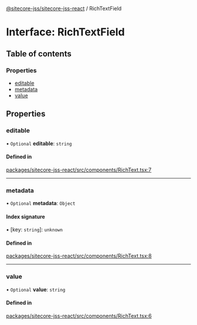 [@sitecore-jss/sitecore-jss-react](../README.md) / RichTextField

# Interface: RichTextField

## Table of contents

### Properties

- [editable](RichTextField.md#editable)
- [metadata](RichTextField.md#metadata)
- [value](RichTextField.md#value)

## Properties

### editable

• `Optional` **editable**: `string`

#### Defined in

[packages/sitecore-jss-react/src/components/RichText.tsx:7](https://github.com/Sitecore/jss/blob/471687ff5/packages/sitecore-jss-react/src/components/RichText.tsx#L7)

___

### metadata

• `Optional` **metadata**: `Object`

#### Index signature

▪ [key: `string`]: `unknown`

#### Defined in

[packages/sitecore-jss-react/src/components/RichText.tsx:8](https://github.com/Sitecore/jss/blob/471687ff5/packages/sitecore-jss-react/src/components/RichText.tsx#L8)

___

### value

• `Optional` **value**: `string`

#### Defined in

[packages/sitecore-jss-react/src/components/RichText.tsx:6](https://github.com/Sitecore/jss/blob/471687ff5/packages/sitecore-jss-react/src/components/RichText.tsx#L6)

